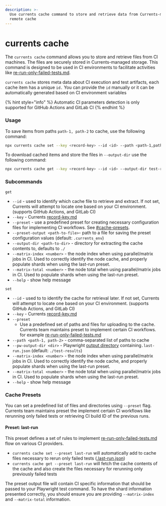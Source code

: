 ```yaml
---
description: >-
  Use currents cache command to store and retrieve data from Currents-managed
  remote cache
---
```


# currents cache

The `currents cache` command allows you to store and retrieve files from CI machines. The files are securely stored in Currents-managed storage. This command is designed to be used in CI environments to facilitate activities like [re-run-only-failed-tests.md](../../../guides/ci-optimization/re-run-only-failed-tests.md "mention").

`currents cache` stores  meta data about CI execution and test artifacts, each cache item has a unique `id.` You can provide the `id` manually or it can be automatically generated based on CI environment variables

{% hint style="info" %}
Automatic CI parameters detection is only supported for GitHub Actions and GitLab CI
{% endhint %}

### Usage

To save items from paths `path-1, path-2` to cache, use the following command:

```bash
npx currents cache set --key <record-key> --id <id> --path <path-1,path-2,...path-n>
```

To download  cached items and store the files in `--output-dir` use the following command:

```bash
npx currents cache get --key <record-key> --id <id> --output-dir test-results
```

### Subcommands

`get`

* `--id` - used to identify which cache file to retrieve and extract. If not set, Currents will attempt to locate one based on your CI environment. (supports GitHub Actions, and GitLab CI)
* `--key` - Currents [record-key.md](../../../guides/record-key.md "mention")
* `--preset` - use a predefined preset for creating necessary configuration files for implementing CI workflows. See [#cache-presets](currents-cache.md#cache-presets "mention").
* `--preset-output <path-to-file>`- path to a file for saving the preset configuration values (default: `.currents_env`)
* `--output-dir <path-to-dir>` - directory for extracting the cache contents to, defaults to `./`
* `--matrix-index <number>`  - the node index when using parallel/matrix jobs in CI. Used to correctly identify the node cache, and properly populate shards when using the last-run preset.
* `--matrix-total <number>` - the node total when using parallel/matrix jobs in CI. Used to populate shards when using the last-run preset.
* `--help` - show help message

`set`

* `--id` - used to to identify the cache for retrieval later. If not set, Currents will attempt to locate one based on your CI environment. (supports GitHub Actions, and GitLab CI)
* `--key` - Currents [record-key.md](../../../guides/record-key.md "mention")
* `--preset`
  * Use a predefined set of paths and files for uploading to the cache. Currents team maintains  preset to implement certain CI workflows. for example  [re-run-only-failed-tests.md](../../../guides/ci-optimization/re-run-only-failed-tests.md "mention")
* `--path <path-1, path-2>` - comma-separated list of paths to cache
* `--pw-output-dir <dir>` - Playwright [output directory](https://playwright.dev/docs/api/class-testconfig#test-config-output-dir) containing`.last-run.json` (default: `./test-results`)
* `--matrix-index <number>`  - the node index when using parallel/matrix jobs in CI. Used to correctly identify the node cache, and properly populate shards when using the last-run preset.
* `--matrix-total <number>` - the node total when using parallel/matrix jobs in CI. Used to populate shards when using the last-run preset.
* `--help` - show help message

### Cache Presets

You can set a predefined list of files and directories using `--preset` flag. Currents team maintains preset the implement certain CI workflows like rerunning only failed tests or retrieving CI build ID of the previous runs.

#### Preset: last-run

This preset defines a set of rules to implement [re-run-only-failed-tests.md](../../../guides/ci-optimization/re-run-only-failed-tests.md "mention") flow on various CI providers.

* `currents cache set --preset last-run` will automatically add to cache files necessary to rerun only failed tests ([.last-run.json](../../../guides/ci-optimization/re-run-only-failed-tests.md))
* `currents cache get --preset last-run` will fetch the cache contents of the cache and also create the files necessary for rerunning only previously failed tests

The preset output file will contain CI specific information that should be passed to your Playwright test command. To have the shard information presented correctly, you should ensure you are providing `--matrix-index`  and `--matrix-total` information.
